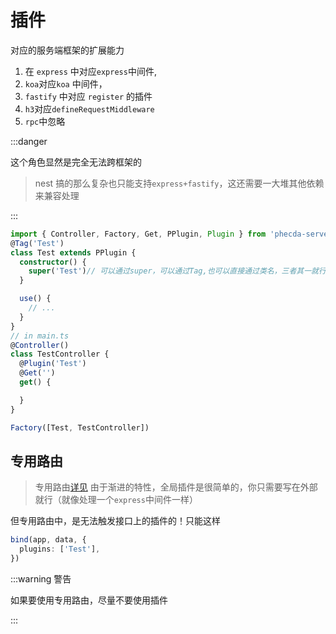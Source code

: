 # 插件

对应的服务端框架的扩展能力

1. 在 `express` 中对应`express`中间件,
2. `koa`对应`koa` 中间件，
3. `fastify` 中对应 `register` 的插件
4. `h3`对应`defineRequestMiddleware`
5. `rpc`中忽略

:::danger

 这个角色显然是完全无法跨框架的


 > nest 搞的那么复杂也只能支持`express+fastify`，这还需要一大堆其他依赖来兼容处理

:::



```ts
import { Controller, Factory, Get, PPlugin, Plugin } from 'phecda-server'
@Tag('Test')
class Test extends PPlugin {
  constructor() {
    super('Test')// 可以通过super，可以通过Tag,也可以直接通过类名，三者其一就行
  }

  use() {
    // ...
  }
}
// in main.ts
@Controller()
class TestController {
  @Plugin('Test')
  @Get('')
  get() {

  }
}

Factory([Test, TestController])
```

## 专用路由
> 专用路由[详见](../route.md)
由于渐进的特性，全局插件是很简单的，你只需要写在外部就行（就像处理一个`express`中间件一样）

但专用路由中，是无法触发接口上的插件的！只能这样
```ts
bind(app, data, {
  plugins: ['Test'],
})
```

:::warning 警告

如果要使用专用路由，尽量不要使用插件

:::
